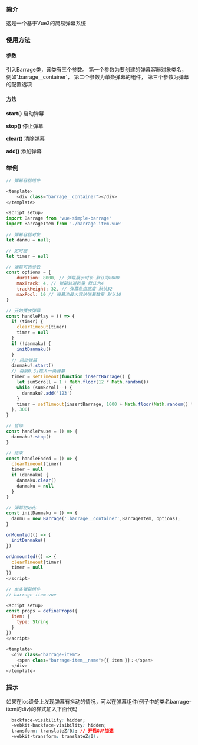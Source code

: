 ### 简介
这是一个基于Vue3的简易弹幕系统

### 使用方法

#### 参数
引入Barrage类，该类有三个参数。
第一个参数为要创建的弹幕容器对象类名，例如'.barrage__container'，
第二个参数为单条弹幕的组件，
第三个参数为弹幕的配置选项

#### 方法
**start()**  启动弹幕

**stop()** 停止弹幕

**clear()** 清除弹幕

**add()** 添加弹幕

### 举例
``` javascript
// 弹幕容器组件

<template>
    <div class="barrage__container"></div>
</template>

<script setup>
import Barrage from 'vue-simple-barrage'
import BarrageItem from './barrage-item.vue'

// 弹幕容器对象
let danmu = null;

// 定时器
let timer = null

// 弹幕可选参数
const options = {
    duration: 8000, // 弹幕展示时长 默认为8000
    maxTrack: 4, // 弹幕轨道数量 默认为4
    trackHeight: 32, // 弹幕轨道高度 默认32
    maxPool: 10 // 弹幕池最大容纳弹幕数量 默认10
}

// 开始播放弹幕
const handlePlay = () => {
  if (timer) {
    clearTimeout(timer)
    timer = null
  }
  if (!danmaku) {
    initDanmaku()
  }
  // 启动弹幕
  danmaku?.start()
  // 每隔0.3s推入一条弹幕
  timer = setTimeout(function insertBarrage() {
    let sumScroll = 1 + Math.floor(12 * Math.random())
    while (sumScroll--) {
      danmaku?.add('123')
    }
    timer = setTimeout(insertBarrage, 1000 + Math.floor(Math.random() * 3000))
  }, 300)
}

// 暂停
const handlePause = () => {
  danmaku?.stop()
}

// 结束
const handleEnded = () => {
  clearTimeout(timer)
  timer = null
  if (danmaku) {
    danmaku.clear()
    danmaku = null
  }
}

// 弹幕初始化
const initDanmaku = () => {
  danmu = new Barrage('.barrage__container',BarrageItem, options);
}

onMounted(() => {
  initDanmaku()
})

onUnmounted(() => {
  clearTimeout(timer)
  timer = null
})
</script>
```

``` javascript
// 单条弹幕组件
// barrage-item.vue

<script setup>
const props = defineProps({
  item: {
    type: String
  }
})
</script>

<template>
  <div class="barrage-item">
    <span class="barrage-item__name">{{ item }}：</span>
  </div>
</template>
```

### 提示
如果在ios设备上发现弹幕有抖动的情况，可以在弹幕组件(例子中的类名barrage-item的div)的样式加入下面代码
``` css
  backface-visibility: hidden;
  -webkit-backface-visibility: hidden;
  transform: translateZ(0); // 开启GUP加速
  -webkit-transform: translateZ(0);
```
